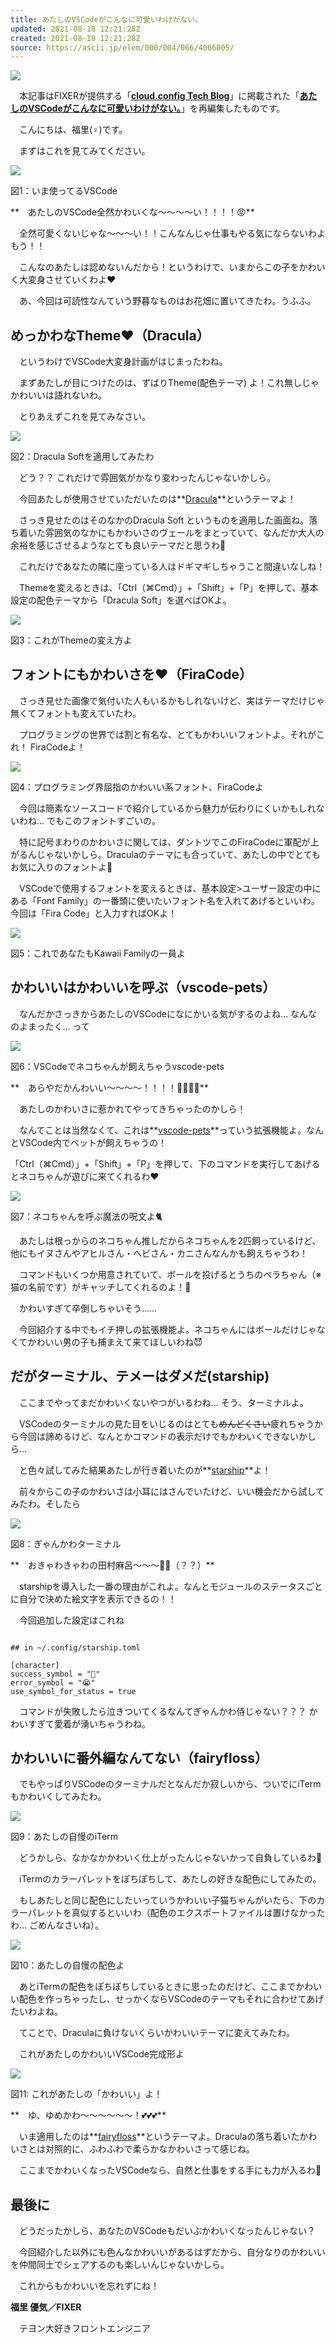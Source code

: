 ```yaml
---
title: あたしのVSCodeがこんなに可愛いわけがない。
updated: 2021-08-18 12:21:28Z
created: 2021-08-18 12:21:28Z
source: https://ascii.jp/elem/000/004/066/4066005/
---
```


[![](https://ascii.jp/img/2021/08/16/3242560/l/8137fdea7595b62b.jpg)](https://ascii.jp/elem/000/003/242/3242560/img.html)

　本記事はFIXERが提供する「**[cloud.config Tech Blog](https://tech-blog.cloud-config.jp)**」に掲載された「**[あたしのVSCodeがこんなに可愛いわけがない。](https://tech-blog.cloud-config.jp/2021-08-11-how-to-make-vscode-kawaii/)**」を再編集したものです。

　こんにちは、福里(♀)です。

　まずはこれを見てみてください。

[![](https://ascii.jp/img/2021/08/16/3242549/l/6bb465b1a48d3af0.png)](https://ascii.jp/elem/000/003/242/3242549/img.html)

図1：いま使ってるVSCode

**　あたしのVSCode全然かわいくな〜〜〜〜い！！！！😡**

　全然可愛くないじゃな〜〜〜い！！こんなんじゃ仕事もやる気にならないわよもう！！

　こんなのあたしは認めないんだから！というわけで、いまからこの子をかわいく大変身させていくわよ❤

　あ、今回は可読性なんていう野暮なものはお花畑に置いてきたわ。うふふ。

## めっかわなTheme❤️（Dracula）

　というわけでVSCode大変身計画がはじまったわね。

　まずあたしが目につけたのは、ずばりTheme(配色テーマ) よ！これ無しじゃかわいいは語れないわ。

　とりあえずこれを見てみなさい。

[![](https://ascii.jp/img/2021/08/16/3242561/l/ce8205c885330a92.jpg)](https://ascii.jp/elem/000/003/242/3242561/img.html)

図2：Dracula Softを適用してみたわ

　どう？？ これだけで雰囲気がかなり変わったんじゃないかしら。

　今回あたしが使用させていただいたのは**[Dracula](https://marketplace.visualstudio.com/items?itemName=dracula-theme.theme-dracula)**というテーマよ！

　さっき見せたのはそのなかのDracula Soft というものを適用した画面ね。落ち着いた雰囲気のなかにもかわいさのヴェールをまとっていて、なんだか大人の余裕を感じさせるようなとても良いテーマだと思うわ🥰

　これだけであなたの隣に座っている人はドギマギしちゃうこと間違いなしね！

　Themeを変えるときは、「Ctrl（⌘Cmd）」+「Shift」+「P」を押して、基本設定の配色テーマから「Dracula Soft」を選べばOKよ。

[![](https://ascii.jp/img/2021/08/16/3242556/l/c6442d321a5e1b16.png)](https://ascii.jp/elem/000/003/242/3242556/img.html)

図3：これがThemeの変え方よ

## フォントにもかわいさを❤️（FiraCode）

　さっき見せた画像で気付いた人もいるかもしれないけど、実はテーマだけじゃ無くてフォントも変えていたわ。

　プログラミングの世界では割と有名な、とてもかわいいフォントよ。それがこれ！ FiraCodeよ！

[![](https://ascii.jp/img/2021/08/16/3242551/l/ebb327cd61f0ab8d.png)](https://ascii.jp/elem/000/003/242/3242551/img.html)

図4：プログラミング界屈指のかわいい系フォント、FiraCodeよ

　今回は簡素なソースコードで紹介しているから魅力が伝わりにくいかもしれないわね… でもこのフォントすごいの。

　特に記号まわりのかわいさに関しては、ダントツでこのFiraCodeに軍配が上がるんじゃないかしら。Draculaのテーマにも合っていて、あたしの中でとてもお気に入りのフォントよ🥰

　VSCodeで使用するフォントを変えるときは、基本設定>ユーザー設定の中にある「Font Family」の一番頭に使いたいフォント名を入れてあげるといいわ。今回は「Fira Code」と入力すればOKよ！

[![](https://ascii.jp/img/2021/08/16/3242557/l/513ff9c095158c37.png)](https://ascii.jp/elem/000/003/242/3242557/img.html)

図5：これであなたもKawaii Familyの一員よ

## かわいいはかわいいを呼ぶ（vscode-pets）

　なんだかさっきからあたしのVSCodeになにかいる気がするのよね… なんなのよまったく… って

[![](https://ascii.jp/img/2021/08/16/3242562/l/433a1fed95b6a7a0.jpg)](https://ascii.jp/elem/000/003/242/3242562/img.html)

図6：VSCodeでネコちゃんが飼えちゃうvscode-pets

**　あらやだかんわいい〜〜〜〜！！！！🥰🥰🥰🥰**

　あたしのかわいさに惹かれてやってきちゃったのかしら！

　なんてことは当然なくて、これは**[vscode-pets](https://marketplace.visualstudio.com/items?itemName=tonybaloney.vscode-pets)**っていう拡張機能よ。なんとVSCode内でペットが飼えちゃうの！

「Ctrl（⌘Cmd）」+「Shift」+「P」を押して、下のコマンドを実行してあげるとネコちゃんが遊びに来てくれるわ❤️

[![](https://ascii.jp/img/2021/08/16/3242558/l/e4a629144cb7a524.png)](https://ascii.jp/elem/000/003/242/3242558/img.html)

図7：ネコちゃんを呼ぶ魔法の呪文よ🐈

　あたしは根っからのネコちゃん推しだからネコちゃんを2匹飼っているけど、他にもイヌさんやアヒルさん・ヘビさん・カニさんなんかも飼えちゃうわ！

　コマンドもいくつか用意されていて、ボールを投げるとうちのベラちゃん（※猫の名前です）がキャッチしてくれるのよ！🥰

　かわいすぎて卒倒しちゃいそう……

　今回紹介する中でもイチ押しの拡張機能よ。ネコちゃんにはボールだけじゃなくてかわいい男の子も捕まえて来てほしいわね😈

## だがターミナル、テメーはダメだ(starship)

　ここまでやってまだかわいくないやつがいるわね… そう、ターミナルよ。

　VSCodeのターミナルの見た目をいじるのはとても<s>めんどくさい</s>疲れちゃうから今回は諦めるけど、なんとかコマンドの表示だけでもかわいくできないかしら…

　と色々試してみた結果あたしが行き着いたのが**[starship](https://starship.rs/ja-jp/)**よ！

　前々からこの子のかわいさは小耳にはさんでいたけど、いい機会だから試してみたわ。そしたら

[![](https://ascii.jp/img/2021/08/16/3242553/l/a4309e3b720b0179.png)](https://ascii.jp/elem/000/003/242/3242553/img.html)

図8：ぎゃんかわターミナル

**　おきゃわきゃわの田村麻呂〜〜〜🥰🥰（？？）**

　starshipを導入した一番の理由がこれよ。なんとモジュールのステータスごとに自分で決めた絵文字を表示できるの！！

　今回追加した設定はこれね

```

## in ~/.config/starship.toml

[character]
success_symbol = "🥰"
error_symbol = "😭"
use_symbol_for_status = true
```

　コマンドが失敗したら泣きついてくるなんてぎゃんかわ侍じゃない？？？ かわいすぎて愛着が湧いちゃうわね。

## かわいいに番外編なんてない（fairyfloss）

　でもやっぱりVSCodeのターミナルだとなんだか寂しいから、ついでにiTermもかわいくしてみたわ。

[![](https://ascii.jp/img/2021/08/16/3242554/l/a435819acc9fb1ec.jpg)](https://ascii.jp/elem/000/003/242/3242554/img.html)

図9：あたしの自慢のiTerm

　どうかしら、なかなかかわいく仕上がったんじゃないかって自負しているわ🥰

　iTermのカラーパレットをぽちぽちして、あたしの好きな配色にしてみたの。

　もしあたしと同じ配色にしたいっていうかわいい子猫ちゃんがいたら、下のカラーパレットを真似するといいわ（配色のエクスポートファイルは置けなかったわ… ごめんなさいね）。

[![](https://ascii.jp/img/2021/08/16/3242559/l/7464fadb7d93b21c.png)](https://ascii.jp/elem/000/003/242/3242559/img.html)

図10：あたしの自慢の配色よ

　あとiTermの配色をぽちぽちしているときに思ったのだけど、ここまでかわいい配色を作っちゃったし、せっかくならVSCodeのテーマもそれに合わせてあげたいわよね。

　てことで、Draculaに負けないくらいかわいいテーマに変えてみたわ。

　これがあたしのかわいいVSCode完成形よ

[![](https://ascii.jp/img/2021/08/16/3242555/l/2a53c17b273f0456.jpg)](https://ascii.jp/elem/000/003/242/3242555/img.html)

図11: これがあたしの「かわいい」よ！

**　ゆ、ゆめかわ〜〜〜〜〜〜！💕💕💕**

　いま適用したのは**[fairyfloss](https://marketplace.visualstudio.com/items?itemName=nopjmp.fairyfloss)**というテーマよ。Draculaの落ち着いたかわいさとは対照的に、ふわふわで柔らかなかわいさって感じね。

　ここまでかわいくなったVSCodeなら、自然と仕事をする手にも力が入るわ🥰

## 最後に

　どうだったかしら、あなたのVSCodeもだいぶかわいくなったんじゃない？

　今回紹介した以外にも色んなかわいいがあるはずだから、自分なりのかわいいを仲間同士でシェアするのも楽しいんじゃないかしら。

　これからもかわいいを忘れずにね！

**福里 優気／FIXER**

　テヨン大好きフロントエンジニア